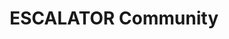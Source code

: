 ---
widget: people
headless: true  # This file represents a page section.
title: ESCALATOR Community
subtitle: 

content:
  user_groups:
    - Programme management
    - "Working group: Champions Programme"
    - "Working group: Monitoring & Evaluation"
    - "Working group: Stakeholders & Training Initiatives"
    - "Collaborators"
design:
  # Show user's social networking links? (true/false)
  show_social: false
  # Show user's interests? (true/false)
  show_interests: false
  # Show user's role?
  show_role: true
  # Show user's organizations/affiliations?
  show_organizations: true


---